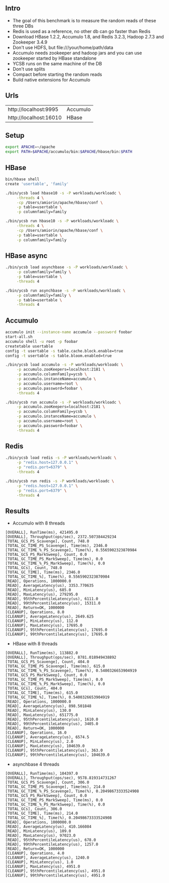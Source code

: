 ## Intro
* The goal of this benchmark is to measure the random reads of these three DBs
* Redis is used as a reference, no other db can go faster than Redis
* Download HBase 1.2.2, Accumulo 1.8, and Redis 3.2.3, Hadoop 2.7.3 and Zookeeper 3.4.9
* Don't use HDFS, but file:///your/home/path/data
* Accumulo needs zookeeper and hadoop jars and you can use zookeeper started by HBase standalone
* YCSB runs on the same machine of the DB
* Don't use splits
* Compact before starting the random reads
* Build native extensions for Accumulo

## Urls
|||
---|---
http://localhost:9995 | Accumulo
http://localhost:16010 | HBase

## Setup
```sh
export APACHE=~/apache
export PATH=$APACHE/accumulo/bin:$APACHE/hbase/bin:$PATH
```

## HBase
```sh
bin/hbase shell
create 'usertable', 'family'

./bin/ycsb load hbase10 -s -P workloads/workloadc \
     -threads 4 \
     -cp /Users/amiorin/apache/hbase/conf \
     -p table=usertable \
     -p columnfamily=family

./bin/ycsb run hbase10 -s -P workloads/workloadc \
     -threads 4 \
     -cp /Users/amiorin/apache/hbase/conf \
     -p table=usertable \
     -p columnfamily=family
```

## HBase async
```sh
./bin/ycsb load asynchbase -s -P workloads/workloadc \
     -p columnfamily=family \
     -p table=usertable \
     -threads 4

./bin/ycsb run asynchbase -s -P workloads/workloadc \
     -p columnfamily=family \
     -p table=usertable \
     -threads 4
```

## Accumulo
```sh
accumulo init --instance-name accumulo --password foobar
start-all.sh
accumulo shell -u root -p foobar
createtable usertable
config -t usertable -s table.cache.block.enable=true
config -t usertable -s table.bloom.enabled=true

./bin/ycsb load accumulo -s -P workloads/workloadc \
     -p accumulo.zooKeepers=localhost:2181 \
     -p accumulo.columnFamily=ycsb \
     -p accumulo.instanceName=accumulo \
     -p accumulo.username=root \
     -p accumulo.password=foobar \
     -threads 4

./bin/ycsb run accumulo -s -P workloads/workloadc \
     -p accumulo.zooKeepers=localhost:2181 \
     -p accumulo.columnFamily=ycsb \
     -p accumulo.instanceName=accumulo \
     -p accumulo.username=root \
     -p accumulo.password=foobar \
     -threads 4
```

## Redis
```sh
./bin/ycsb load redis -s -P workloads/workloadc \
     -p "redis.host=127.0.0.1" \
     -p "redis.port=6379" \
     -threads 4

./bin/ycsb run redis -s -P workloads/workloadc \
     -p "redis.host=127.0.0.1" \
     -p "redis.port=6379" \
     -threads 4
```

## Results

* Accumulo with 8 threads

```
[OVERALL], RunTime(ms), 421495.0
[OVERALL], Throughput(ops/sec), 2372.507384429234
[TOTAL_GCS_PS_Scavenge], Count, 748.0
[TOTAL_GC_TIME_PS_Scavenge], Time(ms), 2346.0
[TOTAL_GC_TIME_%_PS_Scavenge], Time(%), 0.5565902323870984
[TOTAL_GCS_PS_MarkSweep], Count, 0.0
[TOTAL_GC_TIME_PS_MarkSweep], Time(ms), 0.0
[TOTAL_GC_TIME_%_PS_MarkSweep], Time(%), 0.0
[TOTAL_GCs], Count, 748.0
[TOTAL_GC_TIME], Time(ms), 2346.0
[TOTAL_GC_TIME_%], Time(%), 0.5565902323870984
[READ], Operations, 1000000.0
[READ], AverageLatency(us), 3353.770635
[READ], MinLatency(us), 685.0
[READ], MaxLatency(us), 279295.0
[READ], 95thPercentileLatency(us), 6111.0
[READ], 99thPercentileLatency(us), 15311.0
[READ], Return=OK, 1000000
[CLEANUP], Operations, 8.0
[CLEANUP], AverageLatency(us), 2649.625
[CLEANUP], MinLatency(us), 112.0
[CLEANUP], MaxLatency(us), 17695.0
[CLEANUP], 95thPercentileLatency(us), 17695.0
[CLEANUP], 99thPercentileLatency(us), 17695.0
```

* HBase with 8 threads

```
[OVERALL], RunTime(ms), 113882.0
[OVERALL], Throughput(ops/sec), 8781.018949438892
[TOTAL_GCS_PS_Scavenge], Count, 404.0
[TOTAL_GC_TIME_PS_Scavenge], Time(ms), 615.0
[TOTAL_GC_TIME_%_PS_Scavenge], Time(%), 0.5400326653904919
[TOTAL_GCS_PS_MarkSweep], Count, 0.0
[TOTAL_GC_TIME_PS_MarkSweep], Time(ms), 0.0
[TOTAL_GC_TIME_%_PS_MarkSweep], Time(%), 0.0
[TOTAL_GCs], Count, 404.0
[TOTAL_GC_TIME], Time(ms), 615.0
[TOTAL_GC_TIME_%], Time(%), 0.5400326653904919
[READ], Operations, 1000000.0
[READ], AverageLatency(us), 898.501848
[READ], MinLatency(us), 130.0
[READ], MaxLatency(us), 651775.0
[READ], 95thPercentileLatency(us), 1610.0
[READ], 99thPercentileLatency(us), 3405.0
[READ], Return=OK, 1000000
[CLEANUP], Operations, 16.0
[CLEANUP], AverageLatency(us), 6574.5
[CLEANUP], MinLatency(us), 2.0
[CLEANUP], MaxLatency(us), 104639.0
[CLEANUP], 95thPercentileLatency(us), 363.0
[CLEANUP], 99thPercentileLatency(us), 104639.0
```

* asynchbase 4 threads

```
[OVERALL], RunTime(ms), 104397.0
[OVERALL], Throughput(ops/sec), 9578.819314731267
[TOTAL_GCS_PS_Scavenge], Count, 306.0
[TOTAL_GC_TIME_PS_Scavenge], Time(ms), 214.0
[TOTAL_GC_TIME_%_PS_Scavenge], Time(%), 0.20498673333524908
[TOTAL_GCS_PS_MarkSweep], Count, 0.0
[TOTAL_GC_TIME_PS_MarkSweep], Time(ms), 0.0
[TOTAL_GC_TIME_%_PS_MarkSweep], Time(%), 0.0
[TOTAL_GCs], Count, 306.0
[TOTAL_GC_TIME], Time(ms), 214.0
[TOTAL_GC_TIME_%], Time(%), 0.20498673333524908
[READ], Operations, 1000000.0
[READ], AverageLatency(us), 410.166084
[READ], MinLatency(us), 109.0
[READ], MaxLatency(us), 97023.0
[READ], 95thPercentileLatency(us), 678.0
[READ], 99thPercentileLatency(us), 1257.0
[READ], Return=OK, 1000000
[CLEANUP], Operations, 4.0
[CLEANUP], AverageLatency(us), 1240.0
[CLEANUP], MinLatency(us), 1.0
[CLEANUP], MaxLatency(us), 4951.0
[CLEANUP], 95thPercentileLatency(us), 4951.0
[CLEANUP], 99thPercentileLatency(us), 4951.0
```

